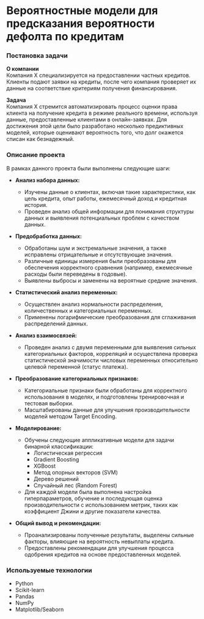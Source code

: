 # Вероятностные модели для предсказания вероятности дефолта по кредитам
### Постановка задачи

**О компании**  
Компания Х специализируется на предоставлении частных кредитов. Клиенты подают заявки на кредиты, после чего компания проверяет их данные на соответствие критериям получения финансирования.

**Задача**  
Компания X стремится автоматизировать процесс оценки права клиента на получение кредита в режиме реального времени, используя данные, предоставленные клиентами в онлайн-заявках. 
Для достижения этой цели было разработано несколько предиктивных моделей, которые оценивают вероятность того, что долг окажется списан как безнадежный.

### Описание проекта

В рамках данного проекта были выполнены следующие шаги:

- **Анализ набора данных:**
  - Изучены данные о клиентах, включая такие характеристики, как цель кредита, опыт работы, ежемесячный доход и кредитная история.
  - Проведен анализ общей информации для понимания структуры данных и выявления потенциальных проблем с качеством данных.
  
- **Предобработка данных:**
  - Обработаны шум и экстремальные значения, а также исправлены отрицательные и отсутствующие значения.
  - Различные единицы измерения были преобразованы для обеспечения корректного сравнения (например, ежемесячные расходы были переведены в годовые).
  - Выявлены выбросы и заменены на вероятные средние значения.

- **Статистический анализ переменных:**
  - Осуществлен анализ нормальности распределения, количественных и категориальных переменных.
  - Применены логарифмические преобразования для сглаживания распределений данных.
  
- **Анализ взаимосвязей:**
  - Проведен анализ с двумя переменными для выявления сильных категориальных факторов, корреляций и осуществлена проверка статистической значимости числовых переменных относительно целевой переменной (статус платежа).

- **Преобразование категориальных признаков:**
  - Категориальные признаки были обработаны для корректного использования в моделях, и подготовлены тренировочная и тестовая выборки.
  - Масштабированы данные для улучшения производительности моделей методом Target Encoding.

- **Моделирование:**
  - Обучены следующие аппликативные модели для задачи бинарной классификации:
    - Логистическая регрессия
    - Gradient Boosting
    - XGBoost
    - Метод опорных векторов (SVM)
    - Дерево решений
    - Случайный лес (Random Forest)
  - Для каждой модели была выполнена настройка гиперпараметров, обучение и последующая оценка производительности с использованием метрик, таких как коэффициент Джини и другие показатели качества.

- **Общий вывод и рекомендации:**
  - Проанализированы полученные результаты, выделены сильные факторы, влияющие на вероятность невыплаты кредита.
  - Предоставлены рекомендации для улучшения процесса одобрения кредитов на основе предоставленных моделей.

### Используемые технологии
- Python
- Scikit-learn
- Pandas
- NumPy
- Matplotlib/Seaborn
